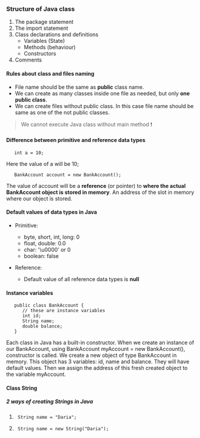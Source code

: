 ### Structure of Java class

1) The package statement
2) The import statement
3) Class declarations and definitions
   - Variables (State)
   - Methods (behaviour)
   - Constructors
4) Comments

#### Rules about class and files naming

- File name should be the same as **public** class name.
- We can create as many classes inside one file as needed, but only **one public class**.
- We can create files without public class. In this case file name should be same as one of the not public classes.

> We cannot execute Java class without main method ❗️

#### Difference between primitive and reference data types

```
   int a = 10;
```
Here the value of a will be 10;


```
   BankAccount account = new BankAccount();
```
The value of account will be a **reference** (or pointer) to **where the actual BankAccount object is stored in memory**.
An address of the slot in memory where our object is stored.

#### Default values of data types in Java

- Primitive:
  - byte, short, int, long: 0
  - float, double: 0.0
  - char: '\u0000' or 0
  - boolean: false

- Reference:
   - Default value of all reference data types is **null**

#### Instance variables

```
   public class BankAccount {
      // these are instance variables
      int id;
      String name;
      double balance;
   }
```

Each class in Java has a built-in constructor. When we create an instance of our BankAccount, using BankAccount myAccount = new BankAccount(), constructor is called.
We create a new object of type BankAccount in memory. This object has 3 variables: id, name and balance. They will have default values.
Then we assign the address of this fresh created object to the variable myAccount.

#### Class String

##### 2 ways of creating Strings in Java
1) ```
    String name = "Daria";
   ```
2) ```
    String name = new String("Daria");
   ```

